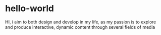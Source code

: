 # hello-world

HI, i aim to both design and develop in my life, as my passion is to explore and produce interactive, dynamic content
through several fields of media
